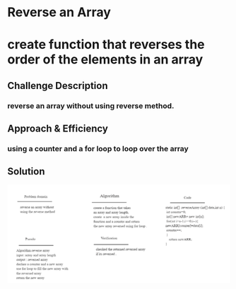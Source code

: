 # Reverse an Array

# create function that reverses the order of the elements in an array

## Challenge Description

### reverse an array without using reverse method.

## Approach & Efficiency

### using a counter and a for loop to loop over the array

## Solution

![ArrayReverse](../assets/array-reverse.jpg)
